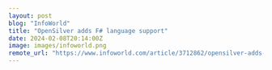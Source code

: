 ```yaml
---
layout: post
blog: "InfoWorld"
title: "OpenSilver adds F# language support"
date: 2024-02-08T20:14:00Z
image: images/infoworld.png
remote_url: "https://www.infoworld.com/article/3712862/opensilver-adds-f-sharp-language-support.html#tk.rss_applicationdevelopment"
---
```

